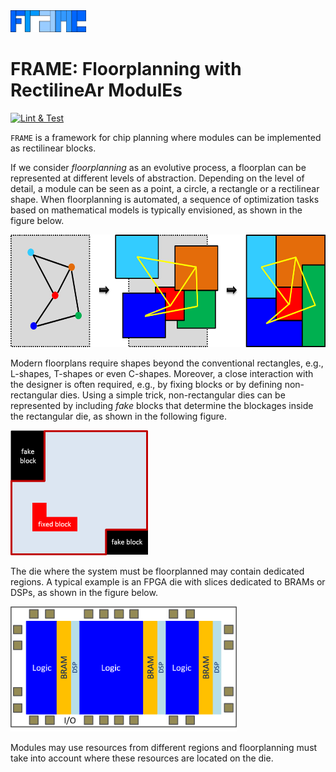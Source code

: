 <img src="doc/pict/Frame.png" alt="drawing" style="height: 35px;"/> 

# FRAME: Floorplanning with RectilineAr ModulEs

[![Lint & Test](https://github.com/jordicf/FRAME/actions/workflows/python-app.yml/badge.svg?branch=master)](https://github.com/jordicf/FRAME/actions/workflows/python-app.yml)

`FRAME` is a framework for chip planning where modules can be implemented as rectilinear
blocks.

If we consider _floorplanning_ as an evolutive process, a floorplan can be represented at
different levels of abstraction. Depending on the level of detail, a module can be seen
as a point, a circle, a rectangle or a rectilinear shape.
When floorplanning is automated, a sequence of optimization tasks
based on mathematical models is typically envisioned, as shown in the figure below.

<img src="doc/pict/FPprocess.png" alt="Evolutive floorplanning" style="height: 180px;"/>

Modern floorplans require shapes beyond the conventional rectangles, e.g., L-shapes,
T-shapes or even C-shapes. Moreover, a close interaction with the designer is often
required, e.g., by fixing blocks or by defining non-rectangular dies. Using a simple trick,
non-rectangular dies can be represented by including _fake_ blocks that determine the
blockages inside the rectangular die, as shown in the following figure.

<img src="doc/pict/FakeFixedBlocks.png" alt="Fake and fixed blocks" style="height: 200px;"/>

The die where the system must be floorplanned may contain dedicated regions.
A typical example is an
FPGA die with slices dedicated to BRAMs or DSPs, as shown in the figure below.

<img src="doc/pict/FPGA_structure.png" alt="Die with dedicated regions" style="height: 200px;"/>

Modules may use resources from different regions and floorplanning must take into account
where these resources are located on the die.
